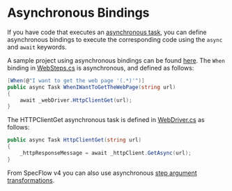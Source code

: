 # Asynchronous Bindings

If you have code that executes an [asynchronous task](https://docs.microsoft.com/en-us/dotnet/csharp/programming-guide/concepts/async/index), you can define asynchronous bindings to execute the corresponding code using the `async` and `await` keywords.

A sample project using asynchronous bindings can be found [here](https://github.com/techtalk/SpecFlow-Examples/tree/master/AsyncAwait). The `When` binding in [WebSteps.cs](https://github.com/techtalk/SpecFlow-Examples/blob/master/AsyncAwait/WebRequest.Specs/StepDefinitions/WebSteps.cs#L24) is asynchronous, and defined as follows:

``` csharp
[When(@"I want to get the web page '(.*)'")]
public async Task WhenIWantToGetTheWebPage(string url)
{
    await _webDriver.HttpClientGet(url);
}
```

The HTTPClientGet asynchronous task is defined in [WebDriver.cs](https://github.com/techtalk/SpecFlow-Examples/blob/master/AsyncAwait/WebRequest.Specs/Drivers/WebDriver.cs#L17) as follows:

``` csharp
public async Task HttpClientGet(string url)
{
    _httpResponseMessage = await _httpClient.GetAsync(url);
}
```

From SpecFlow v4 you can also use asynchronous [step argument transformations](Step-Argument-Conversions.md).
